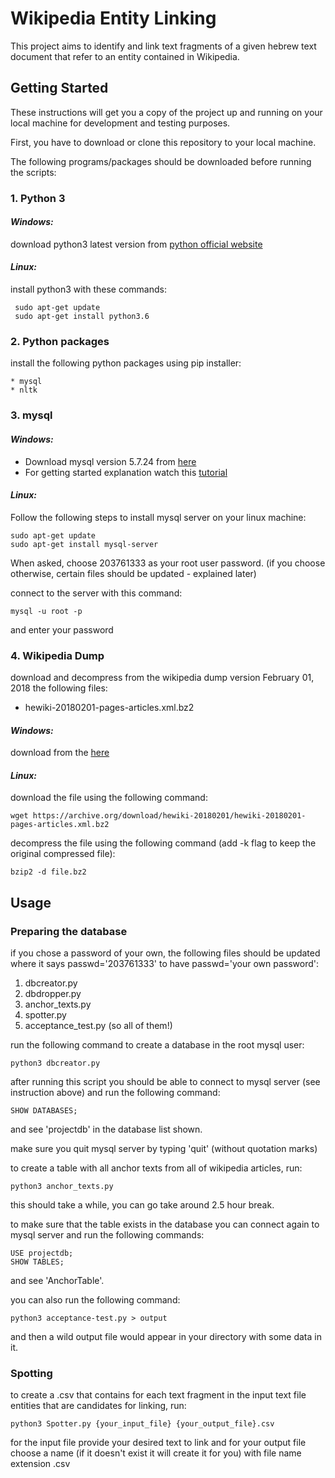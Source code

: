 # Wikipedia Entity Linking

This project aims to identify and link text fragments of a given hebrew text document that refer to an entity contained in Wikipedia.

## Getting Started

These instructions will get you a copy of the project up and running on your local machine for development and testing purposes.

First, you have to download or clone this repository to your local machine.

The following programs/packages should be downloaded before running the scripts:


### 1. Python 3

#### *Windows:* 

download python3 latest version from [python official website](https://www.python.org)

#### *Linux:* 

install python3 with these commands: 

	 sudo apt-get update
	 sudo apt-get install python3.6

### 2. Python packages

install the following python packages using pip installer:

	* mysql
	* nltk

### 3. mysql

#### *Windows:*

* Download mysql version 5.7.24 from [here](https://dev.mysql.com/downloads/windows/installer/5.7.html)
* For getting started explanation watch this [tutorial](https://www.youtube.com/watch?v=JFF0iU0zMbI&list=WL&index=8&t=0s)

#### *Linux:* 

Follow the following steps to install mysql server on your linux machine:
	
	sudo apt-get update
	sudo apt-get install mysql-server
		
When asked, choose 203761333 as your root user password. (if you choose otherwise, certain files should be updated - explained later)

connect to the server with this command:

	mysql -u root -p

and enter your password

### 4. Wikipedia Dump

download and decompress from the wikipedia dump version February 01, 2018 the following files:

* hewiki-20180201-pages-articles.xml.bz2

#### *Windows:* 

download from the [here](https://archive.org/download/hewiki-20180201/hewiki-20180201-pages-articles.xml.bz2)

#### *Linux:* 

download the file using the following command:

	wget https://archive.org/download/hewiki-20180201/hewiki-20180201-pages-articles.xml.bz2

decompress the file using the following command (add -k flag to keep the original compressed file):

	bzip2 -d file.bz2

## Usage

### Preparing the database

if you chose a password of your own, the following files should be updated where it says passwd='203761333' to have passwd='your own password':

1. dbcreator.py
2. dbdropper.py
3. anchor_texts.py
4. spotter.py
5. acceptance_test.py
(so all of them!)
	
run the following command to create a database in the root mysql user:

	python3 dbcreator.py	

after running this script you should be able to connect to mysql server (see instruction above) and run the following command:
	
	SHOW DATABASES;

and see 'projectdb' in the database list shown.

make sure you quit mysql server by typing 'quit' (without quotation marks)

to create a table with all anchor texts from all of wikipedia articles, run:

	python3 anchor_texts.py
	
this should take a while, you can go take around 2.5 hour break.

to make sure that the table exists in the database you can connect again to mysql server and run the following commands:
	
	USE projectdb;
	SHOW TABLES;

and see 'AnchorTable'.

you can also run the following command:
	
	python3 acceptance-test.py > output
	
and then a wild output file would appear in your directory with some data in it.

### Spotting 

to create a .csv that contains for each text fragment in the input text file entities that are candidates for linking, run:

	python3 Spotter.py {your_input_file} {your_output_file}.csv

for the input file provide your desired text to link and for your output file choose a name (if it doesn't exist it will create it for you) with file name extension .csv

